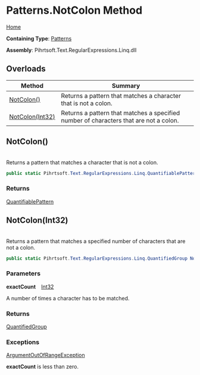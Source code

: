 # Patterns\.NotColon Method

[Home](../../../../../../README.md)

**Containing Type**: [Patterns](../README.md)

**Assembly**: Pihrtsoft\.Text\.RegularExpressions\.Linq\.dll

## Overloads

| Method | Summary |
| ------ | ------- |
| [NotColon()](#Pihrtsoft_Text_RegularExpressions_Linq_Patterns_NotColon) | Returns a pattern that matches a character that is not a colon\. |
| [NotColon(Int32)](#Pihrtsoft_Text_RegularExpressions_Linq_Patterns_NotColon_System_Int32_) | Returns a pattern that matches a specified number of characters that are not a colon\. |

## NotColon\(\) <a id="Pihrtsoft_Text_RegularExpressions_Linq_Patterns_NotColon"></a>

\
Returns a pattern that matches a character that is not a colon\.

```csharp
public static Pihrtsoft.Text.RegularExpressions.Linq.QuantifiablePattern NotColon()
```

### Returns

[QuantifiablePattern](../../QuantifiablePattern/README.md)

## NotColon\(Int32\) <a id="Pihrtsoft_Text_RegularExpressions_Linq_Patterns_NotColon_System_Int32_"></a>

\
Returns a pattern that matches a specified number of characters that are not a colon\.

```csharp
public static Pihrtsoft.Text.RegularExpressions.Linq.QuantifiedGroup NotColon(int exactCount)
```

### Parameters

**exactCount** &ensp; [Int32](https://docs.microsoft.com/en-us/dotnet/api/system.int32)

A number of times a character has to be matched\.

### Returns

[QuantifiedGroup](../../QuantifiedGroup/README.md)

### Exceptions

[ArgumentOutOfRangeException](https://docs.microsoft.com/en-us/dotnet/api/system.argumentoutofrangeexception)

**exactCount** is less than zero\.

